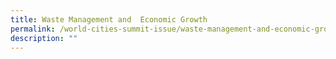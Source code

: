 ```yaml
---
title: Waste Management and  Economic Growth
permalink: /world-cities-summit-issue/waste-management-and-economic-growth/
description: ""
---
```

